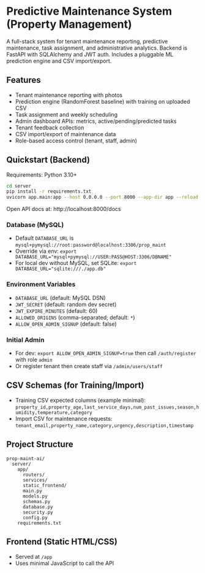 # Predictive Maintenance System (Property Management)

A full-stack system for tenant maintenance reporting, predictive maintenance, task assignment, and administrative analytics. Backend is FastAPI with SQLAlchemy and JWT auth. Includes a pluggable ML prediction engine and CSV import/export.

## Features
- Tenant maintenance reporting with photos
- Prediction engine (RandomForest baseline) with training on uploaded CSV
- Task assignment and weekly scheduling
- Admin dashboard APIs: metrics, active/pending/predicted tasks
- Tenant feedback collection
- CSV import/export of maintenance data
- Role-based access control (tenant, staff, admin)

## Quickstart (Backend)

Requirements: Python 3.10+

```bash
cd server
pip install -r requirements.txt
uvicorn app.main:app --host 0.0.0.0 --port 8000 --app-dir app --reload
```

Open API docs at: http://localhost:8000/docs

### Database (MySQL)
- Default `DATABASE_URL` is `mysql+pymysql://root:password@localhost:3306/prop_maint`
- Override via env: `export DATABASE_URL="mysql+pymysql://USER:PASS@HOST:3306/DBNAME"`
- For local dev without MySQL, set SQLite: `export DATABASE_URL="sqlite:///./app.db"`

### Environment Variables
- `DATABASE_URL` (default: MySQL DSN)
- `JWT_SECRET` (default: random dev secret)
- `JWT_EXPIRE_MINUTES` (default: 60)
- `ALLOWED_ORIGINS` (comma-separated; default: `*`)
- `ALLOW_OPEN_ADMIN_SIGNUP` (default: false)

### Initial Admin
- For dev: `export ALLOW_OPEN_ADMIN_SIGNUP=true` then call `/auth/register` with role `admin`
- Or register tenant then create staff via `/admin/users/staff`

## CSV Schemas (for Training/Import)
- Training CSV expected columns (example minimal): `property_id,property_age,last_service_days,num_past_issues,season,humidity,temperature,category`
- Import CSV for maintenance requests: `tenant_email,property_name,category,urgency,description,timestamp`

## Project Structure
```
prop-maint-ai/
  server/
    app/
      routers/
      services/
      static_frontend/
      main.py
      models.py
      schemas.py
      database.py
      security.py
      config.py
    requirements.txt
```

## Frontend (Static HTML/CSS)
- Served at `/app`
- Uses minimal JavaScript to call the API
